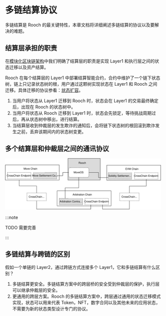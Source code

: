 # 多链结算协议

多链结算是 Rooch 的最关键特性，本章文档将详细阐述多链结算的协议以及要解决的难题。

## 结算层承担的职责

在[模块化区块链架构](index.md)中我们明确了结算层的职责是实现 Layer1 和执行层之间的状态迁移以及资产结算。

Rooch 在每个结算层的 Layer1 中部署结算智能合约，合约中维护了一个链下状态树，链上只记录状态树的根，用户通过这颗树实现状态在 Layer1 和 Rooch 之间迁移。具体迁移的协议参看：[状态扩容](../06-state-scaling.md)。

1. 当用户将状态从 Layer1 迁移到 Rooch 时，状态会在 Layer1 的交易最终确定后，出现在 Rooch 的状态树中。
2. 当用户将状态从 Rooch 迁移到 Layer1 时，状态会先锁定，等待挑战周期过后，再从状态树中移出，进行结算。
3. 当结算层收到仲裁层的发生欺诈的通知后，会将链下状态树的根回滚到欺诈发生之前，丢弃该期间内的状态树变更。

## 多个结算层和仲裁层之间的通讯协议

![multi chain settlement](/static/diagram/rooch-multi-chain-settlement.svg)

:::note

TODO 需要完善

:::

## 多链结算与跨链的区别

假如一个单链的 Layer2，通过跨链方式连接多个 Layer1，它和多链结算有什么区别？

1. 多链结算更安全。多链结算方案中的跨层桥的安全受到仲裁层的保护，执行层可以继承仲裁层的安全。
2. 更通用的跨层方案。Rooch 的多链结算方案中，跨层通过通用的状态迁移模式实现，状态可以用来代表 Token，NFT，数字合同以及其他未来的应用状态，不需要为新的状态类型设计专门的协议。
